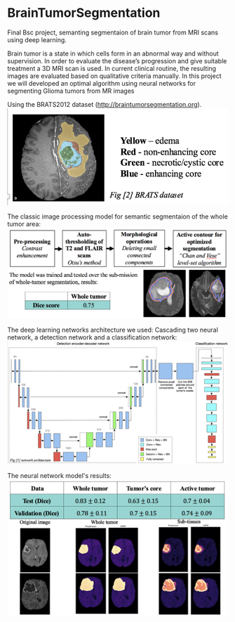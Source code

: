 # BrainTumorSegmentation
Final Bsc project, semanting segmentaion of brain tumor from MRI scans using deep learning.

Brain tumor is a state in which cells form in an abnormal way and without supervision.
In order to evaluate the disease’s progression and give suitable treatment a 3D MRI scan is used. In current clinical routine, the resulting images are evaluated based on qualitative criteria manually.
In this project we will developed an optimal algorithm using neural networks for segmenting Glioma tumors from MR images


Using the BRATS2012 dataset (http://braintumorsegmentation.org).
![alt text](https://raw.githubusercontent.com/RoyHirsch/BrainTumorSegmentation/master/Documents/dataset.png)



The classic image processing model for semantic segmentaion of the whole tumor area:
![alt text](https://raw.githubusercontent.com/RoyHirsch/BrainTumorSegmentation/master/Documents/classicProject.png)



The deep learning networks architecture we used:
Cascading two neural network, a detection network and a classification network:
![alt text](https://raw.githubusercontent.com/RoyHirsch/BrainTumorSegmentation/master/Documents/deepLearningProject.png)



The neural network model's results:
![alt text](https://raw.githubusercontent.com/RoyHirsch/BrainTumorSegmentation/master/Documents/results.png)
